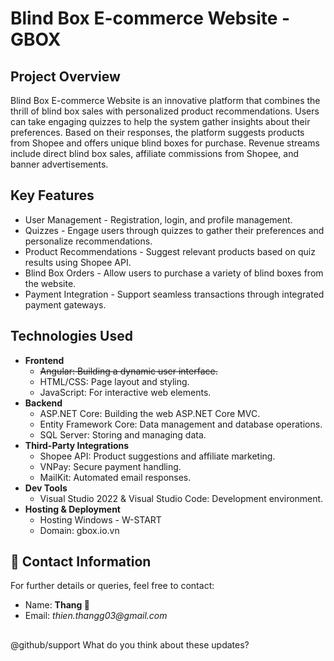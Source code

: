# Blind Box E-commerce Website - GBOX
## Project Overview
Blind Box E-commerce Website is an innovative platform that combines the thrill of blind box sales with personalized product recommendations. Users can take engaging quizzes to help the system gather insights about their preferences. Based on their responses, the platform suggests products from Shopee and offers unique blind boxes for purchase. Revenue streams include direct blind box sales, affiliate commissions from Shopee, and banner advertisements.

## Key Features
  -  User Management
    - Registration, login, and profile management.
  -  Quizzes
    - Engage users through quizzes to gather their preferences and personalize recommendations.
  -  Product Recommendations
    - Suggest relevant products based on quiz results using Shopee API.
  -  Blind Box Orders
    - Allow users to purchase a variety of blind boxes from the website.
  -  Payment Integration
    - Support seamless transactions through integrated payment gateways.
##  Technologies Used
  - **Frontend**
    - ~~Angular: Building a dynamic user interface.~~
    - HTML/CSS: Page layout and styling.
    - JavaScript: For interactive web elements.
  - **Backend**
    - ASP.NET Core: Building the web ASP.NET Core MVC.
    - Entity Framework Core: Data management and database operations.
    - SQL Server: Storing and managing data.
  - **Third-Party Integrations**
    - Shopee API: Product suggestions and affiliate marketing.
    - VNPay: Secure payment handling.
    - MailKit: Automated email responses.
  - **Dev Tools**
    - Visual Studio 2022 & Visual Studio Code: Development environment.
  - **Hosting & Deployment**
    - Hosting Windows - W-START
    - Domain: gbox.io.vn
## 📧 Contact Information
For further details or queries, feel free to contact:

- Name: **Thang 🐥**
- Email: _thien.thangg03@gmail.com_

##
@github/support What do you think about these updates?
